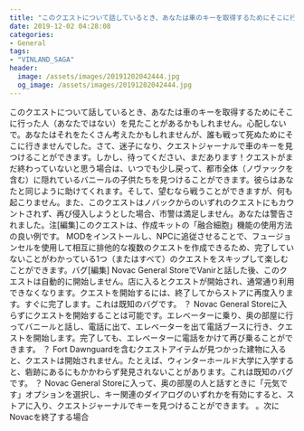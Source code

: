 ```yaml
---
title: "このクエストについて話しているとき、あなたは車のキーを取得するためにそこに行った人（あなたではない）を見たことがあるかもしれません。"
date: 2019-12-02 04:28:08
categories:
- General
tags:
- "VINLAND_SAGA"
header:
  image: /assets/images/20191202042444.jpg
  og_image: /assets/images/20191202042444.jpg
---
```


このクエストについて話しているとき、あなたは車のキーを取得するためにそこに行った人（あなたではない）を見たことがあるかもしれません。心配しないで。あなたはそれをたくさん考えたかもしれませんが、誰も戦って死ぬためにそこに行きませんでした。さて、迷子になり、クエストジャーナルで車のキーを見つけることができます。しかし、待ってください、まだあります！クエストがまだ終わっていないと思う場合は、いつでも少し戻って、都市全体（ノヴァックを含む）に隠れているバニールの子供たちを見つけることができます。彼らはあなたと同じように助けてくれます。そして、望むなら戦うことができますが、何も起こりません。また、このクエストはノバックからのいずれのクエストにもカウントされず、再び侵入しようとした場合、市警は満足しません。あなたは警告されました。注[編集]このクエストは、作成キットの「融合細胞」機能の使用方法の良い例です。 MODをインストールし、NPCに追従させることで、フュージョンセルを使用して相互に排他的な複数のクエストを作成できるため、完了していないことがわかっている1つ（またはすべて）のクエストをスキップして楽しむことができます。バグ[編集] Novac General StoreでVanirと話した後、このクエストは自動的に開始しません。店に入るとクエストが開始され、通常通り利用できなくなります。クエストを開始するには、終了してからストアに再度入ります。すぐに完了します。これは既知のバグです。 ？ Novac General Storeに入らずにクエストを開始することは可能です。エレベーターに乗り、奥の部屋に行ってバニールと話し、電話に出て、エレベーターを出て電話ブースに行き、クエストを開始します。完了しても、エレベーターに電話をかけて再び乗ることができます。 ？ Fort Dawnguardを含むクエストアイテムが見つかった建物に入ると、クエストは開始されません。たとえば、ウィンターホールド大学に入学すると、砦跡にあるにもかかわらず発見されないことがあります。これは既知のバグです。 ？ Novac General Storeに入って、奥の部屋の人と話すときに「元気です」オプションを選択し、キー関連のダイアログのいずれかを有効にすると、ストアに入り、クエストジャーナルでキーを見つけることができます。 。次にNovacを終了する場合
